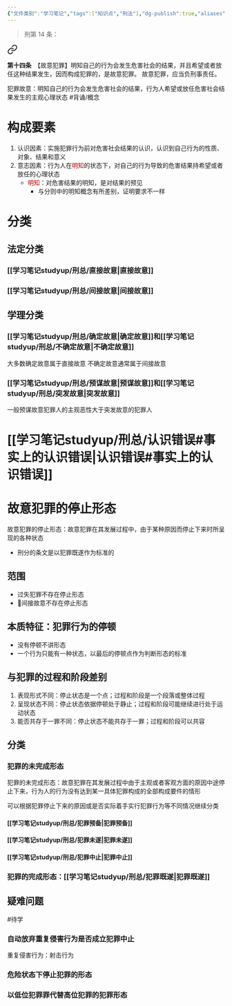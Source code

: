 ```yaml
---
{"文件类别":"学习笔记","tags":["知识点","刑法"],"dg-publish":true,"aliases":["故意犯罪","事实故意"],"permalink":"/学习笔记studyup/刑总/犯罪故意/","dgPassFrontmatter":true,"created":"2024-11-02T16:41:45.644+08:00","updated":"2024-11-12T14:19:18.418+08:00"}
---
```


>刑第 14 条：
<div class="transclusion internal-embed is-loaded"><a class="markdown-embed-link" href="/////#t14" aria-label="Open link"><svg xmlns="http://www.w3.org/2000/svg" width="24" height="24" viewBox="0 0 24 24" fill="none" stroke="currentColor" stroke-width="2" stroke-linecap="round" stroke-linejoin="round" class="svg-icon lucide-link"><path d="M10 13a5 5 0 0 0 7.54.54l3-3a5 5 0 0 0-7.07-7.07l-1.72 1.71"></path><path d="M14 11a5 5 0 0 0-7.54-.54l-3 3a5 5 0 0 0 7.07 7.07l1.71-1.71"></path></svg></a><div class="markdown-embed">



**第十四条**　【故意犯罪】明知自己的行为会发生危害社会的结果，并且希望或者放任这种结果发生，因而构成犯罪的，是故意犯罪。
故意犯罪，应当负刑事责任。 

</div></div>


犯罪故意：明知自己的行为会发生危害社会的结果，行为人希望或放任危害社会结果发生的主观心理状态 #背诵/概念 
# 构成要素
1. 认识因素：实施犯罪行为前对危害社会结果的认识，认识到自己行为的性质、对象、结果和意义
2. 意志因素：行为人在<font color="#c00000">明知</font>的状态下，对自己的行为导致的危害结果持希望或者放任的心理状态
	- <font color="#c00000">明知</font>：对危害结果的明知，是对结果的预见
		- 与分则中的明知概念有所差别，证明要求不一样
# 分类
## 法定分类
### [[学习笔记studyup/刑总/直接故意\|直接故意]]
### [[学习笔记studyup/刑总/间接故意\|间接故意]]
## 学理分类
### [[学习笔记studyup/刑总/确定故意\|确定故意]]和[[学习笔记studyup/刑总/不确定故意\|不确定故意]]
大多数确定故意属于直接故意
不确定故意通常属于间接故意
### [[学习笔记studyup/刑总/预谋故意\|预谋故意]]和[[学习笔记studyup/刑总/突发故意\|突发故意]]
一般预谋故意犯罪人的主观恶性大于突发故意的犯罪人
# [[学习笔记studyup/刑总/认识错误#事实上的认识错误\|认识错误#事实上的认识错误]]
# 故意犯罪的停止形态
故意犯罪的停止形态：故意犯罪在其发展过程中，由于某种原因而停止下来时所呈现的各种状态
- 刑分的条文是以犯罪既遂作为标准的
## 范围
- 过失犯罪不存在停止形态
- 🧵间接故意不存在停止形态
## 本质特征：犯罪行为的停顿
- 没有停顿不讲形态
- 一个行为只能有一种状态，以最后的停顿点作为判断形态的标准
## 与犯罪的过程和阶段差别
1. 表现形式不同：停止状态是一个点；过程和阶段是一个段落或整体过程
2. 呈现状态不同：停止状态依据停顿处于静止；过程和阶段可能继续进行处于运动状态
3. 能否共存于一罪不同：停止状态不能共存于一罪；过程和阶段可以共容
## 分类
### 犯罪的未完成形态
犯罪的未完成形态：故意犯罪在其发展过程中由于主观或者客观方面的原因中途停止下来，行为人的行为没有达到某一具体犯罪构成的全部构成要件的情形

可以根据犯罪停止下来的原因或是否实际着手实行犯罪行为等不同情况继续分类
#### [[学习笔记studyup/刑总/犯罪预备\|犯罪预备]]
#### [[学习笔记studyup/刑总/犯罪未遂\|犯罪未遂]]
#### [[学习笔记studyup/刑总/犯罪中止\|犯罪中止]]
### 犯罪的完成形态：[[学习笔记studyup/刑总/犯罪既遂\|犯罪既遂]]
## 疑难问题
#待学
### 自动放弃重复侵害行为是否成立犯罪中止
重复侵害行为：射击行为
### 危险状态下停止犯罪的形态
### 以低位犯罪罪代替高位犯罪的犯罪形态